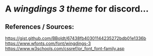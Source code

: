 # A *wingdings 3 theme* for discord...

## References / Sources:

https://gist.github.com/BBoldt/67438fb40301144235272bdb01e1336b <br/>
https://www.wfonts.com/font/wingdings-3 <br/>
https://www.w3schools.com/cssref/pr_font_font-family.asp
